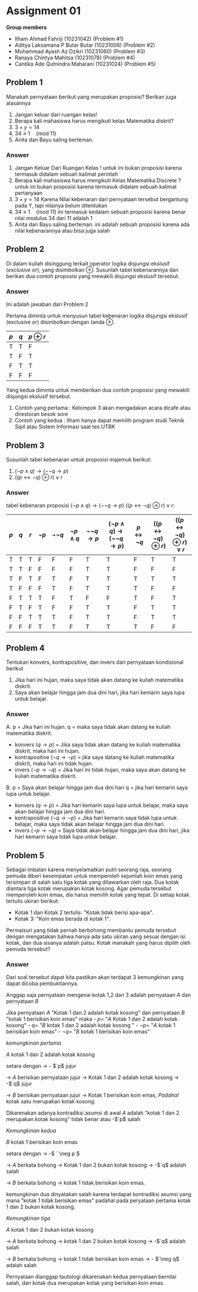 # Assignment 01

**Group members**
- Ilham Ahmad Fahriji (10231042) (Problem #1)
- Aditya Laksamana P Butar Butar (10231006) (Problem #2)
- Muhammad Ayash Az Dzikri (10231060) (Problem #3)
- Ranaya Chintya Mahitsa (10231078) (Problem #4)
- Cantika Ade Qutnindra Maharani (10231024) (Problem #5)

## Problem 1
Manakah pernyataan berikut yang merupakan proposisi?
Berikan juga alasannya
1. Jangan keluar dari ruangan kelas!
2. Berapa kali mahasiswa harus mengikuti kelas Matematika
    diskrit?
3. $3 + y = 14$ 
4. $34 \equiv 1 \quad (\text{mod } 11)$
5. Anita dan Bayu saling berteman.

### Answer 
1. Jangan Keluar Dari Ruangan Kelas !
    untuk ini bukan proposisi karena termasuk didalam sebuah kalimat perintah
2. Berapa kali mahasiswa harus mengikuti Kelas Matematika Discrete ?
    untuk ini bukan proposisi karena termasuk didalam sebuah kalimat pertanyaan
3. $3 + y =14$ 
    Karena Nilai kebenaran dari pernyataan tersebut bergantung pada Y, tapi nilainya belum ditentukan
4. $34 \equiv 1 \quad (\text{mod }11)$
    ini termasuk kedalam sebuah proposisi karena benar nilai modulus 34 dari 11 adalah 1
5. Anita dan Bayu saling berteman.
    ini adalah sebuah proposisi karena ada nilai kebenarannya atau bisa juga salah
## Problem 2
Di dalam kuliah disinggung terkait operator
logika disjungsi ekslusif (_exclusive or_), yang disimbolkan $\oplus$.
Susunlah tabel kebenarannya dan berikan dua contoh
proposisi yang mewakili disjungsi ekslusif tersebut.


### Answer
Ini adalah jawaban dari Problem 2 

Pertama diminta untuk menyusun tabel kebenaran logika disjungsi ekslusif (exclusive or) disimbolkan dengan tanda $\oplus$.

|$p$ | $q$ | $p \oplus r$ |
|--|---|----|
|T | T | F  | 
|T | F | T  | 
|F | T | T  | 
|F | F | F  | 

Yang kedua diminta untuk memberikan dua contoh proposisi yang mewakili disjungsi ekslusif tersebut.

1. Contoh yang pertama  : Kelompok 3 akan mengadakan acara dicafe atau direstoran besok sore
2. Contoh yang kedua : Ilham hanya dapat memilih program studi Teknik Sipil atau Sistem Informasi saat tes UTBK

## Problem 3
Susunlah tabel kebenaran untuk proposisi majemuk berikut:
1. $(\neg p \wedge q) \rightarrow (\neg \neg q \rightarrow p)$
2. $((p \leftrightarrow \neg q) \oplus r) \vee r$


### Answer
tabel kebenaran proposisi $(\neg p \wedge q) \rightarrow (\neg \neg q \rightarrow p)$ $((p \leftrightarrow \neg q) \oplus r) \vee r$:

|$p$|$q$|$r$|$\neg p$|$\neg \neg q$|$\neg p \wedge q$|$\neg \neg q \rightarrow p$|$(\neg p \wedge q) \rightarrow (\neg \neg q \rightarrow p)$|$p \leftrightarrow \neg q$|$((p \leftrightarrow \neg q) \oplus r)$|$((p \leftrightarrow \neg q) \oplus r) \vee r$|
|---|---|---|---|---|---|---|---|---|---|---|
| T | T | T | F | F | F | T | T | F | T | T |
| T | T | F | F | F | F | T | T | F | F | F |
| T | F | T | F | T | F | T | T | T | T | T |
| T | F | F | F | T | F | T | T | T | F | F |
| F | T | T | T | F | T | F | F | T | F | T |
| F | T | F | T | F | F | T | T | F | T | T |
| F | F | T | T | T | F | T | T | F | T | T |
| F | F | F | T | T | F | T | T | T | F | F |
## Problem 4
Tentukan konvers, kontrapositive, dan invers dari
pernyataan kondisional berikut
1. Jika hari ini hujan, maka saya tidak akan datang ke
   kuliah matematika diskrit.
2. Saya akan belajar hingga jam dua dini hari, jika
   hari kemarin saya lupa untuk belajar.


### Answer 
A. p = Jika hari ini hujan.
   q = maka saya tidak akan datang ke kuliah matematika diskrit.

- konvers $( q \rightarrow p )$ = Jika saya tidak akan datang ke kuliah matematika diskrit, maka hari ini hujan.
- kontrapositive $(\neg q \rightarrow \neg p)$ = jika saya datang ke kuliah matematika diskrit, maka hari ini tidak hujan.
- invers $(\neg p \rightarrow \neg q)$ = Jika hari ini tidak hujan, maka saya akan datang ke kuliah matematika diskrit.

B. p = Saya akan belajar hingga jam dua dini hari
   q = jika hari kemarin saya lupa untuk belajar.

 - konvers $( q \rightarrow p )$ = Jika hari kemarin saya lupa untuk belajar, maka saya akan belajar hingga jam dua dini hari.
- kontrapositive $(\neg q \rightarrow \neg p)$ = Jika hari kemarin saya tidak lupa untuk belajar, maka saya tidak akan belajar hingga jam dua dini hari.
- invers $(\neg p \rightarrow \neg q)$ = Saya tidak akan belajar hingga jam dua dini hari, jika hari kemarin saya tidak lupa untuk belajar.


## Problem 5
Sebagai imbalan karena menyelamatkan putri seorang
raja, seorang pemuda diberi kesempatan untuk
memperoleh sejumlah koin emas yang tersimpan
di salah satu tiga kotak yang ditawarkan oleh raja.
Dua kotak diantara tiga kotak merupakan kotak kosong.
Agar pemuda tersebut memperoleh koin emas, dia harus memilih
kotak yang tepat. Di setiap kotak tertulis ukiran berikut:
- Kotak 1 dan Kotak 2 tertulis: "Kotak tidak berisi apa-apa".
- Kotak 3: "Koin emas berada di kotak 1".  

Permaisuri yang tidak pernah berbohong membantu pemuda 
tersebut dengan mengatakan bahwa hanya ada satu ukiran
yang sesuai dengan isi kotak, dan dua sisanya adalah palsu.
Kotak manakah yang harus dipilih oleh pemuda tersebut?

### Answer

Dari soal tersebut dapat kita pastikan akan terdapat 3 kemungkinan yang dapat dicoba pembuktiannya.

Anggap saja pernyataan mengenai kotak 1,2 dan 3 adalah pernyataan $A$ dan pernyataan $B$

Jika pernyataan $A$ "Kotak 1 dan 2 adalah kotak kosong" dan pernyataan $B$ "kotak 1 berisikan koin emas" maka 
- $`p = `$ \"$`A`$ Kotak 1 dan 2 adalah kotak kosong\" 
 - $`q = `$ \"$`B`$ kotak 1 dan 2 adalah kotak kosong \"
  - $` \neg p = `$ \"$`A`$ kotak 1 berisikan koin emas\" 
 - $` \neg q = `$ \"$`B`$ kotak 1 berisikan koin emas\" 


*kemungkinan pertama* 

$A$ kotak 1 dan 2 adalah kotak kosong

setara dengan $\rightarrow$ - $`p$ jujur

$\rightarrow$ $A$ berisikan pernyataan jujur $\rightarrow$ Kotak 1 dan 2 adalah kotak kosong $\rightarrow$ -$`q$ jujur

$\rightarrow$ $B$ berisikan pernyataan jujur $\rightarrow$ Kotak 1 berisikan koin emas, *Padahal* kotak satu merupakan kotak kosong.

Dikarenakan adanya kontradiksi asumsi di awal $A$ adalah "kotak 1 dan 2 merupakan kotak kosong" tidak benar  atau -$`p$ salah

*Kemungkinan kedua*

$B$ kotak 1 berisikan koin emas

setara dengan $\rightarrow$ -$ ` \neg p $

$\rightarrow$ $A$ berkata bohong $\rightarrow$ Kotak 1 dan 2 bukan kotak kosong $\rightarrow$ -$`q$ adalah salah

$\rightarrow$ $B$ berkata bohong $\rightarrow$ kotak 1 tidak berisikan koin emas. 

kemungkinan dua dinyatakan salah karena terdapat kontradiksi asumsi yang mana "kotak 1 tidak berisikan emas" padahal pada peryataan pertama kotak 1 dan 2 bukan kotak kosong.

*Kemungkinan tiga*

$A$ kotak 1 dan 2 bukan kotak kosong

$\rightarrow$ $A$ berkata bohong $\rightarrow$  kotak 1 dan 2 bukan kotak kosong  $\rightarrow$ -$`q$ adalah salah

$\rightarrow$ $B$ berkata bohong $\rightarrow$ kotak 1 tidak berisikan koin emas $\rightarrow$ - $`\neg q$ adalah salah 

Pernyataan dianggap tautologi dikarenakan kedua pernyataan bernilai salah, dan kotak dua merupakan kotak yang berisikan koin emas.